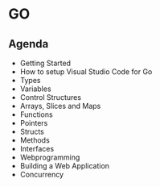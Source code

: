 # GO

## Agenda
- Getting Started
- How to setup Visual Studio Code for Go 
- Types 	
- Variables	
- Control Structures	
- Arrays, Slices and Maps
- Functions 
- Pointers
- Structs
- Methods 
- Interfaces
- Webprogramming
- Building a Web Application
- Concurrency

